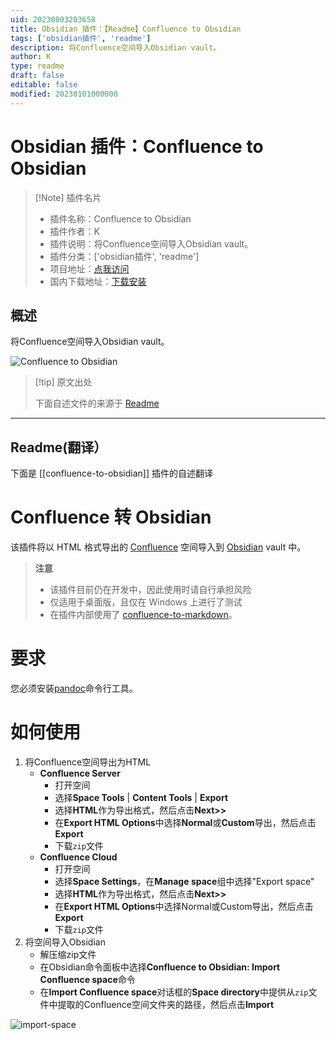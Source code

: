 ```yaml
---
uid: 20230803203658
title: Obsidian 插件：【Readme】Confluence to Obsidian
tags: ['obsidian插件', 'readme']
description: 将Confluence空间导入Obsidian vault。
author: K
type: readme
draft: false
editable: false
modified: 20230101000000
---
```


# Obsidian 插件：Confluence to Obsidian

> [!Note] 插件名片
> - 插件名称：Confluence to Obsidian
> - 插件作者：K
> - 插件说明：将Confluence空间导入Obsidian vault。
> - 插件分类：['obsidian插件', 'readme']
> - 项目地址：[点我访问](https://github.com/KkEi34/confluence-to-obsidian-plugin)
> - 国内下载地址：[下载安装](https://pkmer.cn/products/plugin/pluginMarket/?confluence-to-obsidian)

## 概述

将Confluence空间导入Obsidian vault。

![Confluence to Obsidian](https://cdn.pkmer.cn/covers/confluence-to-obsidian.gif!pkmer)

> [!tip] 原文出处
> 
>下面自述文件的来源于 [Readme](https://ghproxy.net/https://raw.githubusercontent.com/KkEi34/confluence-to-obsidian-plugin/master/README.md)
> 

---

## Readme(翻译）

下面是 [[confluence-to-obsidian]] 插件的自述翻译


# Confluence 转 Obsidian

该插件将以 HTML 格式导出的 [Confluence](https://www.atlassian.com/software/confluence) 空间导入到 [Obsidian](https://obsidian.md) vault 中。

> **注意**
> - 该插件目前仍在开发中，因此使用时请自行承担风险
> - 仅适用于桌面版，且仅在 Windows 上进行了测试
> - 在插件内部使用了 [confluence-to-markdown](https://github.com/KkEi34/confluence-to-markdown)。

# 要求
您必须安装[pandoc](http://pandoc.org/installing.html)命令行工具。

# 如何使用
1. 将Confluence空间导出为HTML
   - **Confluence Server**
     - 打开空间
     - 选择**Space Tools** | **Content Tools** | **Export** 
     - 选择**HTML**作为导出格式，然后点击**Next>>**
     - 在**Export HTML Options**中选择**Normal**或**Custom**导出，然后点击**Export**
     - 下载`zip`文件
   - **Confluence Cloud**
     - 打开空间
     - 选择**Space Settings**，在**Manage space**组中选择"Export space"
     - 选择**HTML**作为导出格式，然后点击**Next>>**
     - 在**Export HTML Options**中选择Normal或Custom导出，然后点击**Export**
     - 下载`zip`文件
 2. 将空间导入Obsidian
    - 解压缩zip文件
    - 在Obsidian命令面板中选择**Confluence to Obsidian: Import Confluence space**命令
    - 在**Import Confluence space**对话框的**Space directory**中提供从`zip`文件中提取的Confluence空间文件夹的路径，然后点击**Import**

![import-space](docs/assets/import-space.gif)



